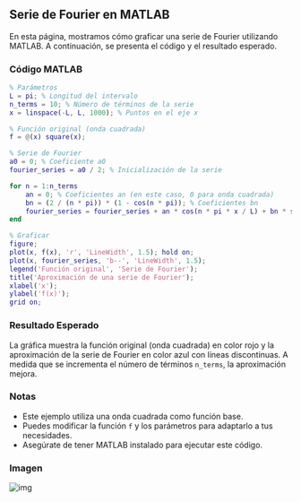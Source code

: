 ## Serie de Fourier en MATLAB

En esta página, mostramos cómo graficar una serie de Fourier utilizando MATLAB. A continuación, se presenta el código y el resultado esperado.

### Código MATLAB

```matlab
% Parámetros
L = pi; % Longitud del intervalo
n_terms = 10; % Número de términos de la serie
x = linspace(-L, L, 1000); % Puntos en el eje x

% Función original (onda cuadrada)
f = @(x) square(x);

% Serie de Fourier
a0 = 0; % Coeficiente a0
fourier_series = a0 / 2; % Inicialización de la serie

for n = 1:n_terms
    an = 0; % Coeficientes an (en este caso, 0 para onda cuadrada)
    bn = (2 / (n * pi)) * (1 - cos(n * pi)); % Coeficientes bn
    fourier_series = fourier_series + an * cos(n * pi * x / L) + bn * sin(n * pi * x / L);
end

% Graficar
figure;
plot(x, f(x), 'r', 'LineWidth', 1.5); hold on;
plot(x, fourier_series, 'b--', 'LineWidth', 1.5);
legend('Función original', 'Serie de Fourier');
title('Aproximación de una serie de Fourier');
xlabel('x');
ylabel('f(x)');
grid on;
```

### Resultado Esperado

La gráfica muestra la función original (onda cuadrada) en color rojo y la aproximación de la serie de Fourier en color azul con líneas discontinuas. A medida que se incrementa el número de términos `n_terms`, la aproximación mejora.

### Notas

- Este ejemplo utiliza una onda cuadrada como función base.
- Puedes modificar la función `f` y los parámetros para adaptarlo a tus necesidades.
- Asegúrate de tener MATLAB instalado para ejecutar este código.

### Imagen

![img](img/img_fourier.jpg)
